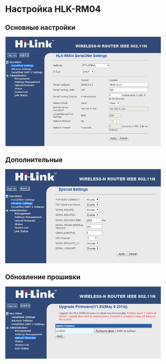 # Настройка HLK-RM04

<a name="01"></a>
## Основные настройки
![Основные настройки](01_ser2net.png)

<a name="02"></a>
## Дополнительные
![Дополнительные](02_advset.png)

<a name="03"></a>
## Обновление прошивки
![Обновление прошивки](03_firmware.png)
